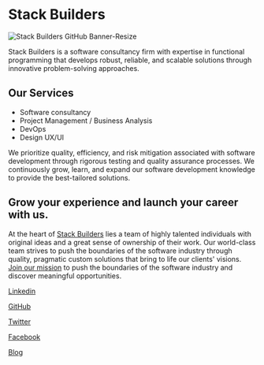 # Stack Builders

![Stack Builders GitHub Banner-Resize](https://github.com/JoseLion/.github/assets/3087228/1759f41e-6575-4a72-b433-0933ac9a5f2e)

Stack Builders is a software consultancy firm with expertise in functional programming that develops robust, reliable, and scalable solutions through innovative problem-solving approaches.

## Our Services

- Software consultancy
- Project Management / Business Analysis
- DevOps
- Design UX/UI

We prioritize quality, efficiency, and risk mitigation associated with software development through rigorous testing and quality assurance processes. We continuously grow, learn, and expand our software development knowledge to provide the best-tailored solutions.

## Grow your experience and launch your career with us.

At the heart of [Stack Builders](https://www.stackbuilders.com/) lies a team of highly talented individuals with original ideas and a great sense of ownership of their work. Our world-class team strives to push the boundaries of the software industry through quality, pragmatic custom solutions that bring to life our clients' visions. [Join our mission](https://www.stackbuilders.com/join-us/) to push the boundaries of the software industry and discover meaningful opportunities.

[Linkedin](https://www.linkedin.com/company/2120978/admin/feed/posts/)

[GitHub](https://github.com/stackbuilders)

[Twitter](https://twitter.com/stackbuilders?ref_src=twsrc%5Egoogle%7Ctwcamp%5Eserp%7Ctwgr%5Eauthor)

[Facebook](https://www.facebook.com/StackBuildersEcuador)

[Blog](https://www.stackbuilders.com/blog/)
